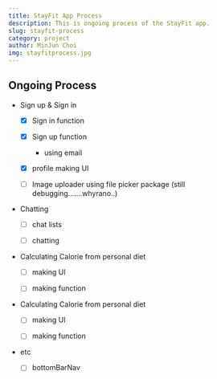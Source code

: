 ```yaml
---
title: StayFit App Process
description: This is ongoing process of the StayFit app.
slug: stayfit-process
category: project
author: MinJun Choi
img: stayfitprocess.jpg
---
```


## Ongoing Process

- Sign up & Sign in
    - [x] Sign in function 
    
    - [x] Sign up function
        - using email
        
    - [x] profile making UI
    
    - [ ] Image uploader using file picker package (still debugging.......whyrano..) 
    
      
    
- Chatting

    - [ ] chat lists

    - [ ] chatting 

      

- Calculating Calorie from personal diet
  
    - [ ] making UI
    
    - [ ] making function
    
      
    
- Calculating Calorie from personal diet
  
    - [ ] making UI

    - [ ] making function
    
    
- etc
    - [ ] bottomBarNav

